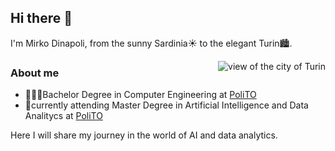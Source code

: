 ## Hi there 👋
I'm Mirko Dinapoli, from the sunny Sardinia☀️ to the elegant Turin🏙️.

<img source="./Turin.png" alt="view of the city of Turin" align="right">

### About me
- 🧑🏻‍🎓Bachelor Degree in Computer Engineering at [PoliTO](https://www.polito.it/)
- 📖currently attending Master Degree in Artificial Intelligence and Data Analitycs at [PoliTO](https://www.polito.it/)

Here I will share my journey in the world of AI and data analytics. 

<!--
**MirkoDinapoli/MirkoDinapoli** is a ✨ _special_ ✨ repository because its `README.md` (this file) appears on your GitHub profile.

Here are some ideas to get you started:

- 🔭 I’m currently working on ...
- 🌱 I’m currently learning ...
- 👯 I’m looking to collaborate on ...
- 🤔 I’m looking for help with ...
- 💬 Ask me about ...
- 📫 How to reach me: ...
- 😄 Pronouns: ...
- ⚡ Fun fact: ...
-->
